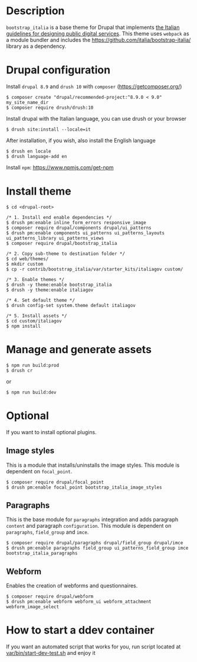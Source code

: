 # Description
`bootstrap_italia` is a base theme for Drupal that implements [the Italian guidelines for designing public digital services](https://docs.italia.it/italia/designers-italia/design-linee-guida-docs/).
This theme uses `webpack` as a module bundler and includes the https://github.com/italia/bootstrap-italia/ library as a dependency.

# Drupal configuration
Install `drupal 8.9` and `drush 10` with `composer` (https://getcomposer.org/)

    $ composer create "drupal/recommended-project:^8.9.0 < 9.0" my_site_name_dir
    $ composer require drush/drush:10

Install drupal with the Italian language, you can use drush or your browser

    $ drush site:install --locale=it

After installation, if you wish, also install the English language

    $ drush en locale
    $ drush language-add en

Install `npm`: https://www.npmjs.com/get-npm

# Install theme
    $ cd <drupal-root>

    /* 1. Install end enable dependencies */
    $ drush pm:enable inline_form_errors responsive_image
    $ composer require drupal/components drupal/ui_patterns
    $ drush pm:enable components ui_patterns ui_patterns_layouts ui_patterns_library ui_patterns_views
    $ composer require drupal/bootstrap_italia

    /* 2. Copy sub-theme to destination folder */
    $ cd web/themes/
    $ mkdir custom
    $ cp -r contrib/bootstrap_italia/var/starter_kits/italiagov custom/

    /* 3. Enable themes */
    $ drush -y theme:enable bootstrap_italia
    $ drush -y theme:enable italiagov

    /* 4. Set default theme */
    $ drush config-set system.theme default italiagov

    /* 5. Install assets */
    $ cd custom/italiagov
    $ npm install

# Manage and generate assets
    $ npm run build:prod
    $ drush cr

or

    $ npm run build:dev

# Optional
If you want to install optional plugins.

## Image styles
This is a module that installs/uninstalls the image styles.
This module is dependent on `focal_point`.

    $ composer require drupal/focal_point
    $ drush pm:enable focal_point bootstrap_italia_image_styles

## Paragraphs
This is the base module for `paragraphs` integration and adds paragraph `content` and paragraph `configuration`.
This module is dependent on `paragraphs`, `field_group` and `imce`.

    $ composer require drupal/paragraphs drupal/field_group drupal/imce
    $ drush pm:enable paragraphs field_group ui_patterns_field_group imce bootstrap_italia_paragraphs

## Webform
Enables the creation of webforms and questionnaires.

    $ composer require drupal/webform
    $ drush pm:enable webform webform_ui webform_attachment webform_image_select

# How to start a ddev container
If you want an automated script that works for you, run script located at [var/bin/start-dev-test.sh](https://git.drupalcode.org/project/bootstrap_italia/-/tree/8.x-0.x/var/bin/start-dev-test.sh) and enjoy it
